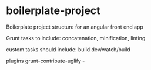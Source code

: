 # boilerplate-project
Boilerplate project structure for an angular front end app


Grunt tasks to include:
concatenation,
minification,
linting

custom tasks should include:
build
dev/watch/build

plugins
grunt-contribute-uglify -